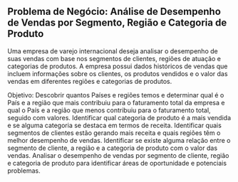 ## Problema de Negócio: Análise de Desempenho de Vendas por Segmento, Região e Categoria de Produto
Uma empresa de varejo internacional deseja analisar o desempenho de suas vendas com base nos segmentos de clientes, regiões de atuação e categorias de produtos. A empresa possui dados históricos de vendas que incluem informações sobre os clientes, os produtos vendidos e o valor das vendas em diferentes regiões e categorias de produtos.

Objetivo:
Descobrir quantos Países e regiões temos e determinar qual é o País e a região que mais contribuiu para o faturamento total da empresa e qual o País e a região que menos contribuiu para o faturamento total, seguido com valores.
Identificar qual categoria de produto é a mais vendida e se alguma categoria se destaca em termos de receita.
Identificar quais segmentos de clientes estão gerando mais receita e quais regiões têm o melhor desempenho de vendas.
Identificar se existe alguma relação entre o segmento de cliente, a região e a categoria de produto com o valor das vendas.
Analisar o desempenho de vendas por segmento de cliente, região e categoria de produto para identificar áreas de oportunidade e potenciais problemas.
